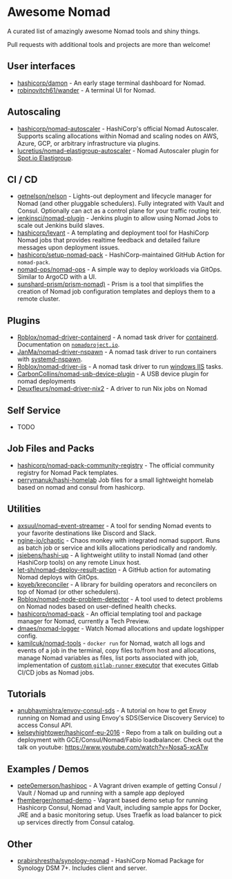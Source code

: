 # Awesome Nomad

A curated list of amazingly awesome Nomad tools and shiny things.

Pull requests with additional tools and projects are more than welcome!

## User interfaces

- [hashicorp/damon](https://github.com/hashicorp/damon) - An early stage terminal dashboard for Nomad.
- [robinovitch61/wander](https://github.com/robinovitch61/wander) - A terminal UI for Nomad.

## Autoscaling

- [hashicorp/nomad-autoscaler](https://github.com/hashicorp/nomad-autoscaler/) - HashiCorp's official Nomad Autoscaler. Supports scaling allocations within Nomad and scaling nodes on AWS, Azure, GCP, or arbitrary infrastructure via plugins.
- [lucretius/nomad-elastigroup-autoscaler](https://github.com/lucretius/nomad-elastigroup-autoscaler) - Nomad Autoscaler plugin for [Spot.io Elastigroup](https://spot.io/products/elastigroup/).

## CI / CD

- [getnelson/nelson](https://getnelson.io/) - Lights-out deployment and lifecycle manager for Nomad (and other pluggable schedulers). Fully integrated with Vault and Consul. Optionally can act as a control plane for your traffic routing teir.
- [jenkinsci/nomad-plugin](https://github.com/jenkinsci/nomad-plugin) - Jenkins plugin to allow using Nomad Jobs to scale out Jenkins build slaves.
- [hashicorp/levant](https://github.com/hashicorp/levant) - A templating and deployment tool for HashiCorp Nomad jobs that provides realtime feedback and detailed failure messages upon deployment issues.
- [hashicorp/setup-nomad-pack](https://github.com/marketplace/actions/setup-hashicorp-nomad-pack) - HashiCorp-maintained GitHub Action for `nomad-pack`.
- [nomad-ops/nomad-ops](https://github.com/nomad-ops/nomad-ops) - A simple way to deploy workloads via GitOps. Similar to ArgoCD with a UI.
- [sunshard-prism/prism-nomad)](https://github.com/sunshard-prism/prism-nomad) - Prism is a tool that simplifies the creation of Nomad job configuration templates and deploys them to a remote cluster.

## Plugins

- [Roblox/nomad-driver-containerd](https://github.com/Roblox/nomad-driver-containerd) - A nomad task driver for [containerd](https://containerd.io). Documentation on [`nomadproject.io`](https://www.nomadproject.io/docs/drivers/external/containerd).
- [JanMa/nomad-driver-nspawn](https://github.com/JanMa/nomad-driver-nspawn) - A nomad task driver to run containers with [systemd-nspawn](https://www.freedesktop.org/software/systemd/man/systemd-nspawn.html).
- [Roblox/nomad-driver-iis](https://github.com/Roblox/nomad-driver-iis) - A nomad task driver to run [windows IIS](https://www.iis.net/) tasks.
- [CarbonCollins/nomad-usb-device-plugin](https://gitlab.com/CarbonCollins/nomad-usb-device-plugin) - A USB device plugin for nomad deployments
- [Deuxfleurs/nomad-driver-nix2](https://git.deuxfleurs.fr/Deuxfleurs/nomad-driver-nix2) - A driver to run Nix jobs on Nomad

## Self Service

- TODO

## Job Files and Packs

- [hashicorp/nomad-pack-community-registry](https://github.com/hashicorp/nomad-pack-community-registry) - The official community registry for Nomad Pack templates.
- [perrymanuk/hashi-homelab](https://github.com/perrymanuk/hashi-homelab) Job files for a small lightweight homelab based on nomad and consul from hashicorp.

## Utilities

- [axsuul/nomad-event-streamer](http://github.com/axsuul/nomad-event-streamer) - A tool for sending Nomad events to your favorite destinations like Discord and Slack.
- [ngine-io/chaotic](https://github.com/ngine-io/chaotic) - Chaos monkey with integrated nomad support. Runs as batch job or service and kills allocations periodically and randomly.
- [jsiebens/hashi-up](https://github.com/jsiebens/hashi-up) - A lightweight utility to install Nomad (and other HashiCorp tools) on any remote Linux host.
- [let-sh/nomad-deploy-result-action](https://github.com/let-sh/nomad-deploy-result-action) - A GitHub action for automating Nomad deploys with GitOps.
- [koyeb/kreconciler](https://github.com/koyeb/kreconciler) - A library for building operators and reconcilers on top of Nomad (or other schedulers).
- [Roblox/nomad-node-problem-detector](https://github.com/Roblox/nomad-node-problem-detector) - A tool used to detect problems on Nomad nodes based on user-defined health checks.
- [hashicorp/nomad-pack](https://github.com/hashicorp/nomad-pack) - An official templating tool and package manager for Nomad, currently a Tech Preview.
- [dmaes/nomad-logger](https://github.com/dmaes/nomad-logger) - Watch Nomad allocations and update logshipper config.
- [kamilcuk/nomad-tools](https://github.com/Kamilcuk/nomad-tools) - `docker run` for Nomad, watch all logs and events of a job in the terminal, copy files to/from host and allocations, manage Nomad variables as files, list ports associated with job, implementation of [custom `gitlab-runner` executor](https://docs.gitlab.com/runner/executors/custom.html) that executes Gitlab CI/CD jobs as Nomad jobs.

## Tutorials

- [anubhavmishra/envoy-consul-sds](https://github.com/anubhavmishra/envoy-consul-sds) - A tutorial on how to get Envoy running on Nomad and using Envoy's SDS(Service Discovery Service) to access Consul API.
- [kelseyhightower/hashiconf-eu-2016](https://github.com/kelseyhightower/hashiconf-eu-2016) - Repo from a talk on building out a deployment with GCE/Consul/Nomad/Fabio loadbalancer. Check out the talk on youtube: https://www.youtube.com/watch?v=Nosa5-xcATw

## Examples / Demos

- [pete0emerson/hashipoc](https://github.com/pete0emerson/hashipoc) - A Vagrant driven example of getting Consul / Vault / Nomad up and running with a sample app deployed
- [fhemberger/nomad-demo](https://github.com/fhemberger/nomad-demo) - Vagrant based demo setup for running Hashicorp Consul, Nomad and Vault, including sample apps for Docker, JRE and a basic monitoring setup. Uses Traefik as load balancer to pick up services directly from Consul catalog.

## Other

- [prabirshrestha/synology-nomad](https://github.com/prabirshrestha/synology-nomad) - HashiCorp Nomad Package for Synology DSM 7+. Includes client and server.
